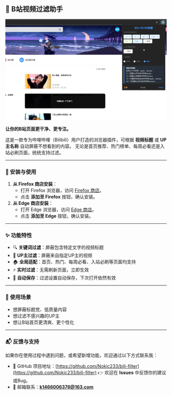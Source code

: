 ## 🧩 B站视频过滤助手

![chrome_BUAII4OAtt.png](https://github.com/Nokic233/bili-filter/blob/master/img/v1.2.0.png)

**让你的B站页面更干净、更专注。**

这是一款专为哔哩哔哩（Bilibili）用户打造的浏览器插件，可根据 **视频标题** 或 **UP主名称** 自动屏蔽不想看到的内容。
无论是首页推荐、热门榜单、每周必看还是入站必刷页面，统统支持过滤。

---

### 🔧 安装与使用

1. **从 Firefox 商店安装**：
   * 打开 Firefox 浏览器，访问 [Firefox 商店](https://addons.mozilla.org/zh-CN/firefox/addon/bilifilter-%E9%80%9A%E8%BF%87%E5%85%B3%E9%94%AE%E8%AF%8D%E8%BF%87%E6%BB%A4b%E7%AB%99%E8%A7%86%E9%A2%91/)。
   * 点击 **添加至 Firefox** 按钮，确认安装。
2. **从 Edge 商店安装**：
   * 打开 Edge 浏览器，访问 [Edge 商店](https://microsoftedge.microsoft.com/addons/detail/mdhlabejecfnlmfkoajjoficieadcejl)。
   * 点击 **添加至 Edge** 按钮，确认安装。
---

### ✨ 功能特性

* 🔍 **关键词过滤**：屏蔽包含特定文字的视频标题
* 🚫 **UP主过滤**：屏蔽来自指定UP主的视频
* 🏠 **全局适配**：首页、热门、每周必看、入站必刷等页面均支持
* ⚡ **实时过滤**：无需刷新页面，立即生效
* 💾 **自动保存**：过滤设置自动保存，下次打开依然有效

---

### 💬 使用场景

* 想屏蔽标题党、低质量内容
* 想过滤不感兴趣的UP主
* 想让B站首页更清爽、更个性化

---

### 📬 反馈与支持

如果你在使用过程中遇到问题，或希望新增功能，欢迎通过以下方式联系我：

* 🐙 GitHub 项目地址：[https://github.com/Nokic233/bili-filter](https://github.com/Nokic233/bili-filter)
  👉 欢迎在 **Issues** 中反馈你的建议或Bug。
* 📧 邮箱联系：**[k1466006376@163.com](mailto:k1466006376@163.com)**

